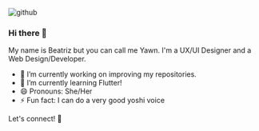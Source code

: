 ![github](https://github.com/Yawn93/yawn93/assets/89013752/a316422b-0c5c-4d22-95d0-081d55deb713)

### Hi there 👋

My name is Beatriz but you can call me Yawn.
I'm a UX/UI Designer and a Web Design/Developer.

- 🔭 I’m currently working on improving my repositories.
- 🌱 I’m currently learning Flutter!
- 😄 Pronouns: She/Her
- ⚡ Fun fact: I can do a very good yoshi voice

Let's connect! 🙌
